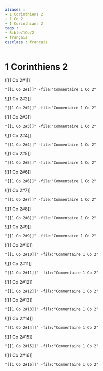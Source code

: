 ```yaml
---
aliases : 
- 1 Corinthiens 2
- 1 Co 2
- 1 Corinthians 2
tags : 
- Bible/1Co/2
- français
cssclass : français
---
```


# 1 Corinthiens 2

![[1 Co 2#1]]

```query
"[[1 Co 2#1]]" -file:"Commentaire 1 Co 2"
```

![[1 Co 2#2]]

```query
"[[1 Co 2#2]]" -file:"Commentaire 1 Co 2"
```

![[1 Co 2#3]]

```query
"[[1 Co 2#3]]" -file:"Commentaire 1 Co 2"
```

![[1 Co 2#4]]

```query
"[[1 Co 2#4]]" -file:"Commentaire 1 Co 2"
```

![[1 Co 2#5]]

```query
"[[1 Co 2#5]]" -file:"Commentaire 1 Co 2"
```

![[1 Co 2#6]]

```query
"[[1 Co 2#6]]" -file:"Commentaire 1 Co 2"
```

![[1 Co 2#7]]

```query
"[[1 Co 2#7]]" -file:"Commentaire 1 Co 2"
```

![[1 Co 2#8]]

```query
"[[1 Co 2#8]]" -file:"Commentaire 1 Co 2"
```

![[1 Co 2#9]]

```query
"[[1 Co 2#9]]" -file:"Commentaire 1 Co 2"
```

![[1 Co 2#10]]

```query
"[[1 Co 2#10]]" -file:"Commentaire 1 Co 2"
```

![[1 Co 2#11]]

```query
"[[1 Co 2#11]]" -file:"Commentaire 1 Co 2"
```

![[1 Co 2#12]]

```query
"[[1 Co 2#12]]" -file:"Commentaire 1 Co 2"
```

![[1 Co 2#13]]

```query
"[[1 Co 2#13]]" -file:"Commentaire 1 Co 2"
```

![[1 Co 2#14]]

```query
"[[1 Co 2#14]]" -file:"Commentaire 1 Co 2"
```

![[1 Co 2#15]]

```query
"[[1 Co 2#15]]" -file:"Commentaire 1 Co 2"
```

![[1 Co 2#16]]

```query
"[[1 Co 2#16]]" -file:"Commentaire 1 Co 2"
```

